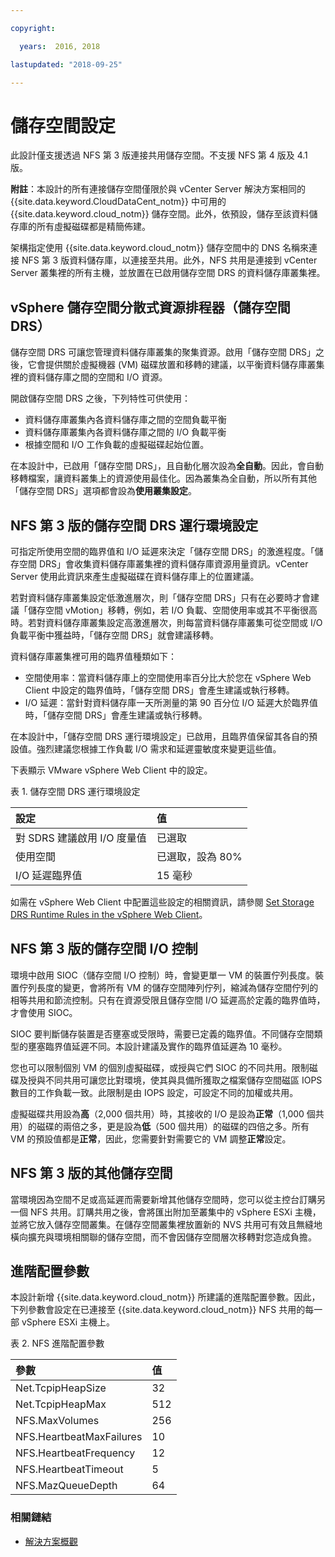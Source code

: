 ```yaml
---

copyright:

  years:  2016, 2018

lastupdated: "2018-09-25"

---
```


# 儲存空間設定

此設計僅支援透過 NFS 第 3 版連接共用儲存空間。不支援 NFS 第 4 版及 4.1 版。

**附註**：本設計的所有連接儲存空間僅限於與 vCenter Server 解決方案相同的 {{site.data.keyword.CloudDataCent_notm}} 中可用的 {{site.data.keyword.cloud_notm}} 儲存空間。此外，依預設，儲存至該資料儲存庫的所有虛擬磁碟都是精簡佈建。

架構指定使用 {{site.data.keyword.cloud_notm}} 儲存空間中的 DNS 名稱來連接 NFS 第 3 版資料儲存庫，以連接至共用。此外，NFS 共用是連接到 vCenter Server 叢集裡的所有主機，並放置在已啟用儲存空間 DRS 的資料儲存庫叢集裡。

## vSphere 儲存空間分散式資源排程器（儲存空間 DRS）

儲存空間 DRS 可讓您管理資料儲存庫叢集的聚集資源。啟用「儲存空間 DRS」之後，它會提供關於虛擬機器 (VM) 磁碟放置和移轉的建議，以平衡資料儲存庫叢集裡的資料儲存庫之間的空間和 I/O 資源。

開啟儲存空間 DRS 之後，下列特性可供使用：
* 資料儲存庫叢集內各資料儲存庫之間的空間負載平衡
* 資料儲存庫叢集內各資料儲存庫之間的 I/O 負載平衡
* 根據空間和 I/O 工作負載的虛擬磁碟起始位置。

在本設計中，已啟用「儲存空間 DRS」，且自動化層次設為**全自動**。因此，會自動移轉檔案，讓資料叢集上的資源使用最佳化。因為叢集為全自動，所以所有其他「儲存空間 DRS」選項都會設為**使用叢集設定**。

## NFS 第 3 版的儲存空間 DRS 運行環境設定

可指定所使用空間的臨界值和 I/O 延遲來決定「儲存空間 DRS」的激進程度。「儲存空間 DRS」會收集資料儲存庫叢集裡的資料儲存庫資源用量資訊。vCenter Server 使用此資訊來產生虛擬磁碟在資料儲存庫上的位置建議。

若對資料儲存庫叢集設定低激進層次，則「儲存空間 DRS」只有在必要時才會建議「儲存空間 vMotion」移轉，例如，若 I/O 負載、空間使用率或其不平衡很高時。若對資料儲存庫叢集設定高激進層次，則每當資料儲存庫叢集可從空間或 I/O 負載平衡中獲益時，「儲存空間 DRS」就會建議移轉。

資料儲存庫叢集裡可用的臨界值種類如下：

* 空間使用率：當資料儲存庫上的空間使用率百分比大於您在 vSphere Web Client 中設定的臨界值時，「儲存空間 DRS」會產生建議或執行移轉。
* I/O 延遲：當針對資料儲存庫一天所測量的第 90 百分位 I/O 延遲大於臨界值時，「儲存空間 DRS」會產生建議或執行移轉。

在本設計中，「儲存空間 DRS 運行環境設定」已啟用，且臨界值保留其各自的預設值。強烈建議您根據工作負載 I/O 需求和延遲靈敏度來變更這些值。

下表顯示 VMware vSphere Web Client 中的設定。

表 1. 儲存空間 DRS 運行環境設定

| 設定          | 值  |
|:--------------- |:------ |
|對 SDRS 建議啟用 I/O 度量值| 已選取|
| 使用空間 | 已選取，設為 80% |
| I/O 延遲臨界值 | 15 毫秒 |

如需在 vSphere Web Client 中配置這些設定的相關資訊，請參閱 [Set Storage DRS Runtime Rules in the vSphere Web Client](https://docs.vmware.com/en/VMware-vSphere/5.5/com.vmware.vsphere.resmgmt.doc/GUID-AD2D13CE-539B-48C3-BBC9-E55A834874F0.html)。

## NFS 第 3 版的儲存空間 I/O 控制

環境中啟用 SIOC（儲存空間 I/O 控制）時，會變更單一 VM 的裝置佇列長度。裝置佇列長度的變更，會將所有 VM 的儲存空間陣列佇列，縮減為儲存空間佇列的相等共用和節流控制。只有在資源受限且儲存空間 I/O 延遲高於定義的臨界值時，才會使用 SIOC。

SIOC 要判斷儲存裝置是否壅塞或受限時，需要已定義的臨界值。不同儲存空間類型的壅塞臨界值延遲不同。本設計建議及實作的臨界值延遲為 10 毫秒。

您也可以限制個別 VM 的個別虛擬磁碟，或授與它們 SIOC 的不同共用。限制磁碟及授與不同共用可讓您比對環境，使其與具備所獲取之檔案儲存空間磁區 IOPS 數目的工作負載一致。此限制是由 IOPS 設定，可設定不同的加權或共用。

虛擬磁碟共用設為**高**（2,000 個共用）時，其接收的 I/O 是設為**正常**（1,000 個共用）的磁碟的兩倍之多，更是設為**低**（500 個共用）的磁碟的四倍之多。所有 VM 的預設值都是**正常**，因此，您需要針對需要它的 VM 調整**正常**設定。

## NFS 第 3 版的其他儲存空間

當環境因為空間不足或高延遲而需要新增其他儲存空間時，您可以從主控台訂購另一個 NFS 共用。訂購共用之後，會將匯出附加至叢集中的 vSphere ESXi 主機，並將它放入儲存空間叢集。在儲存空間叢集裡放置新的 NVS 共用可有效且無縫地橫向擴充與環境相關聯的儲存空間，而不會因儲存空間層次移轉對您造成負擔。

## 進階配置參數

本設計新增 {{site.data.keyword.cloud_notm}} 所建議的進階配置參數。因此，下列參數會設定在已連接至 {{site.data.keyword.cloud_notm}} NFS 共用的每一部 vSphere ESXi 主機上。

表 2. NFS 進階配置參數

| 參數               | 值  |
|:--------------- |:------ |
| Net.TcpipHeapSize | 32 |
| Net.TcpipHeapMax | 512 |
| NFS.MaxVolumes | 256 |
| NFS.HeartbeatMaxFailures | 10 |
| NFS.HeartbeatFrequency  | 12 |
| NFS.HeartbeatTimeout | 5 |
| NFS.MazQueueDepth | 64 |

### 相關鏈結

* [解決方案概觀](../solution/solution_overview.html)
